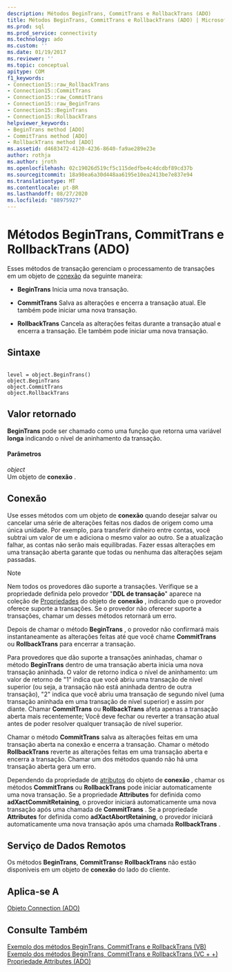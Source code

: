 ```yaml
---
description: Métodos BeginTrans, CommitTrans e RollbackTrans (ADO)
title: Métodos BeginTrans, CommitTrans e RollbackTrans (ADO) | Microsoft Docs
ms.prod: sql
ms.prod_service: connectivity
ms.technology: ado
ms.custom: ''
ms.date: 01/19/2017
ms.reviewer: ''
ms.topic: conceptual
apitype: COM
f1_keywords:
- Connection15::raw_RollbackTrans
- Connection15::CommitTrans
- Connection15::raw_CommitTrans
- Connection15::raw_BeginTrans
- Connection15::BeginTrans
- Connection15::RollbackTrans
helpviewer_keywords:
- BeginTrans method [ADO]
- CommitTrans method [ADO]
- RollbackTrans method [ADO]
ms.assetid: d4683472-4120-4236-8640-fa9ae289e23e
author: rothja
ms.author: jroth
ms.openlocfilehash: 02c19026d519cf5c115dedfbe4c4dcdbf89cd37b
ms.sourcegitcommit: 18a98ea6a30d448aa6195e10ea2413be7e837e94
ms.translationtype: MT
ms.contentlocale: pt-BR
ms.lasthandoff: 08/27/2020
ms.locfileid: "88975927"
---
```

# <a name="begintrans-committrans-and-rollbacktrans-methods-ado"></a>Métodos BeginTrans, CommitTrans e RollbackTrans (ADO)
Esses métodos de transação gerenciam o processamento de transações em um objeto de [conexão](./connection-object-ado.md) da seguinte maneira:  
  
-   **BeginTrans** Inicia uma nova transação.  
  
-   **CommitTrans** Salva as alterações e encerra a transação atual. Ele também pode iniciar uma nova transação.  
  
-   **RollbackTrans** Cancela as alterações feitas durante a transação atual e encerra a transação. Ele também pode iniciar uma nova transação.  
  
## <a name="syntax"></a>Sintaxe  
  
```  
  
level = object.BeginTrans()  
object.BeginTrans  
object.CommitTrans  
object.RollbackTrans  
```  
  
## <a name="return-value"></a>Valor retornado  
 **BeginTrans** pode ser chamado como uma função que retorna uma variável **longa** indicando o nível de aninhamento da transação.  
  
#### <a name="parameters"></a>Parâmetros  
 *object*  
 Um objeto de **conexão** .  
  
## <a name="connection"></a>Conexão  
 Use esses métodos com um objeto de **conexão** quando desejar salvar ou cancelar uma série de alterações feitas nos dados de origem como uma única unidade. Por exemplo, para transferir dinheiro entre contas, você subtrai um valor de um e adiciona o mesmo valor ao outro. Se a atualização falhar, as contas não serão mais equilibradas. Fazer essas alterações em uma transação aberta garante que todas ou nenhuma das alterações sejam passadas.  
  
> [!NOTE]
>  Nem todos os provedores dão suporte a transações. Verifique se a propriedade definida pelo provedor "**DDL de transação**" aparece na coleção de [Propriedades](./properties-collection-ado.md) do objeto de **conexão** , indicando que o provedor oferece suporte a transações. Se o provedor não oferecer suporte a transações, chamar um desses métodos retornará um erro.  
  
 Depois de chamar o método **BeginTrans** , o provedor não confirmará mais instantaneamente as alterações feitas até que você chame **CommitTrans** ou **RollbackTrans** para encerrar a transação.  
  
 Para provedores que dão suporte a transações aninhadas, chamar o método **BeginTrans** dentro de uma transação aberta inicia uma nova transação aninhada. O valor de retorno indica o nível de aninhamento: um valor de retorno de "1" indica que você abriu uma transação de nível superior (ou seja, a transação não está aninhada dentro de outra transação), "2" indica que você abriu uma transação de segundo nível (uma transação aninhada em uma transação de nível superior) e assim por diante. Chamar **CommitTrans** ou **RollbackTrans** afeta apenas a transação aberta mais recentemente; Você deve fechar ou reverter a transação atual antes de poder resolver qualquer transação de nível superior.  
  
 Chamar o método **CommitTrans** salva as alterações feitas em uma transação aberta na conexão e encerra a transação. Chamar o método **RollbackTrans** reverte as alterações feitas em uma transação aberta e encerra a transação. Chamar um dos métodos quando não há uma transação aberta gera um erro.  
  
 Dependendo da propriedade de [atributos](./attributes-property-ado.md) do objeto de **conexão** , chamar os métodos **CommitTrans** ou **RollbackTrans** pode iniciar automaticamente uma nova transação. Se a propriedade **Attributes** for definida como **adXactCommitRetaining**, o provedor iniciará automaticamente uma nova transação após uma chamada de **CommitTrans** . Se a propriedade **Attributes** for definida como **adXactAbortRetaining**, o provedor iniciará automaticamente uma nova transação após uma chamada **RollbackTrans** .  
  
## <a name="remote-data-service"></a>Serviço de Dados Remotos  
 Os métodos **BeginTrans**, **CommitTrans**e **RollbackTrans** não estão disponíveis em um objeto de **conexão** do lado do cliente.  
  
## <a name="applies-to"></a>Aplica-se A  
 [Objeto Connection (ADO)](./connection-object-ado.md)  
  
## <a name="see-also"></a>Consulte Também  
 [Exemplo dos métodos BeginTrans, CommitTrans e RollbackTrans (VB)](./begintrans-committrans-and-rollbacktrans-methods-example-vb.md)   
 [Exemplo dos métodos BeginTrans, CommitTrans e RollbackTrans (VC + +)](./begintrans-committrans-and-rollbacktrans-methods-example-vc.md)   
 [Propriedade Attributes (ADO)](./attributes-property-ado.md)